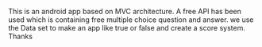 This is an android app based on MVC architecture. A free API has been used which is containing free multiple choice question and answer. we use the Data set to make an app like true or false and create a score system. Thanks

